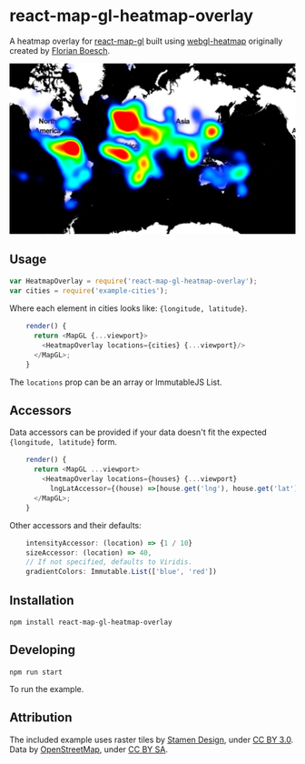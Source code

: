 # react-map-gl-heatmap-overlay

A heatmap overlay for [react-map-gl](https://github.com/uber/react-map-gl) built
using [webgl-heatmap](https://github.com/vicapow/webgl-heatmap) originally
created by [Florian Boesch](https://github.com/pyalot).

![](screenshot.png)

## Usage

````js
var HeatmapOverlay = require('react-map-gl-heatmap-overlay');
var cities = require('example-cities');
````

Where each element in cities looks like: `{longitude, latitude}`.

````js
    render() {
      return <MapGL {...viewport}>
        <HeatmapOverlay locations={cities} {...viewport}/>
      </MapGL>;
    }
````

The `locations` prop can be an array or ImmutableJS List.

## Accessors

Data accessors can be provided if your data doesn't fit the expected
`{longitude, latitude}` form.

````js
    render() {
      return <MapGL ...viewport>
        <HeatmapOverlay locations={houses} {...viewport}
          lngLatAccessor={(house) =>[house.get('lng'), house.get('lat')} />
      </MapGL>;
    }
````

Other accessors and their defaults:

````js
    intensityAccessor: (location) => {1 / 10}
    sizeAccessor: (location) => 40,
    // If not specified, defaults to Viridis.
    gradientColors: Immutable.List(['blue', 'red'])
````

## Installation

    npm install react-map-gl-heatmap-overlay

## Developing

    npm run start

To run the example.

## Attribution

 The included example uses raster tiles by [Stamen Design](http://stamen.com),
 under [CC BY 3.0](http://creativecommons.org/licenses/by/3.0). Data by
[OpenStreetMap](http://openstreetmap.org), under
[CC BY SA](http://creativecommons.org/licenses/by-sa/3.0).
